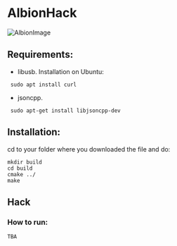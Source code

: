 # AlbionHack

![AlbionImage](https://www.digiseller.ru/preview/217804/p1_2474427_999643ce.jpg)

## Requirements:
 - libusb. Installation on Ubuntu:
```
 sudo apt install curl
```
 - jsoncpp.
```
 sudo apt-get install libjsoncpp-dev
```

## Installation:
cd to your folder where you downloaded the file and do:
```
mkdir build
cd build
cmake ../
make
```

## Hack

### How to run:
```
TBA
```

